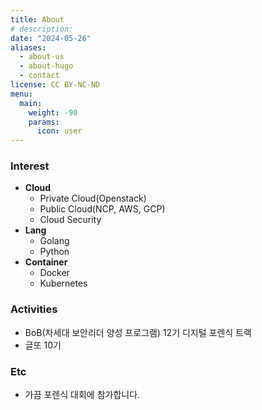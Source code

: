 ```yaml
---
title: About
# description:
date: "2024-05-26"
aliases:
  - about-us
  - about-hugo
  - contact
license: CC BY-NC-ND
menu:
  main:
    weight: -90
    params:
      icon: user
---
```


### Interest

- **Cloud**
  - Private Cloud(Openstack)
  - Public Cloud(NCP, AWS, GCP)
  - Cloud Security
- **Lang**
  - Golang
  - Python
- **Container**
  - Docker
  - Kubernetes

### Activities

- BoB(차세대 보안리더 양성 프로그램) 12기 디지털 포렌식 트랙
- 글또 10기

### Etc

- 가끔 포렌식 대회에 참가합니다.
